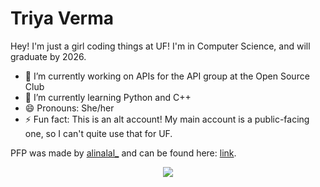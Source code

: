 # Triya Verma

Hey! I'm just a girl coding things at UF! I'm in Computer Science, and will graduate by 2026.

- 🔭 I’m currently working on APIs for the API group at the Open Source Club
- 🌱 I’m currently learning Python and C++
- 😄 Pronouns: She/her
- ⚡ Fun fact: This is an alt account! My main account is a public-facing one, so I can't quite use that for UF.

PFP was made by [alinalal_](https://twitter.com/alinalal_) and can be found here: [link](https://twitter.com/alinalal_/status/1508519388504158213).

<p align="center">
  <a href="https://github.com/PythiaUF">
    <img align="center" src="https://github-readme-stats.vercel.app/api?username=PythiaUF&show_icons=true&theme=prussian&count_private=true" />
  </a>
</p>

